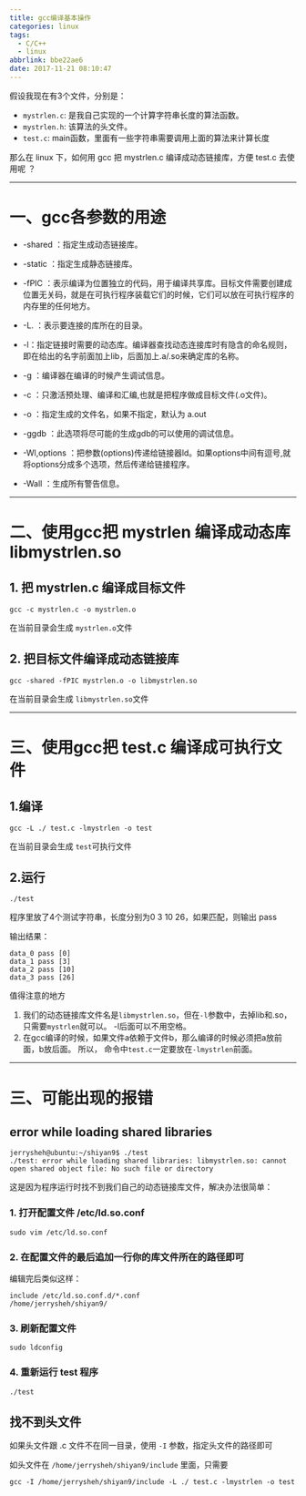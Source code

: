 ```yaml
---
title: gcc编译基本操作
categories: linux
tags:
  - C/C++
  - linux
abbrlink: bbe22ae6
date: 2017-11-21 08:10:47
---
```


假设我现在有3个文件，分别是：

* `mystrlen.c`: 是我自己实现的一个计算字符串长度的算法函数。
* `mystrlen.h`: 该算法的头文件。
* `test.c`: main函数，里面有一些字符串需要调用上面的算法来计算长度

那么在 linux 下，如何用 gcc 把 mystrlen.c 编译成动态链接库，方便 test.c 去使用呢 ？


---

<!-- more -->

# 一、gcc各参数的用途

* -shared ：指定生成动态链接库。
* -static ：指定生成静态链接库。
* -fPIC ：表示编译为位置独立的代码，用于编译共享库。目标文件需要创建成位置无关码，就是在可执行程序装载它们的时候，它们可以放在可执行程序的内存里的任何地方。
* -L. ：表示要连接的库所在的目录。
* -l：指定链接时需要的动态库。编译器查找动态连接库时有隐含的命名规则，即在给出的名字前面加上lib，后面加上.a/.so来确定库的名称。
* -g ：编译器在编译的时候产生调试信息。
* -c ：只激活预处理、编译和汇编,也就是把程序做成目标文件(.o文件)。
* -o ：指定生成的文件名，如果不指定，默认为 a.out


* -ggdb ：此选项将尽可能的生成gdb的可以使用的调试信息。
* -Wl,options ：把参数(options)传递给链接器ld。如果options中间有逗号,就将options分成多个选项，然后传递给链接程序。
* -Wall ：生成所有警告信息。

---

# 二、使用gcc把 mystrlen 编译成动态库 libmystrlen.so

## 1. 把 mystrlen.c 编译成目标文件

```
gcc -c mystrlen.c -o mystrlen.o
```

在当前目录会生成 `mystrlen.o`文件

## 2. 把目标文件编译成动态链接库

```
gcc -shared -fPIC mystrlen.o -o libmystrlen.so
```

在当前目录会生成 `libmystrlen.so`文件

---

# 三、使用gcc把 test.c 编译成可执行文件

## 1.编译
```
gcc -L ./ test.c -lmystrlen -o test
```

在当前目录会生成 `test`可执行文件

## 2.运行

```
./test
```

程序里放了4个测试字符串，长度分别为0 3 10 26，如果匹配，则输出 pass

输出结果：

```
data_0 pass [0]
data_1 pass [3]
data_2 pass [10]
data_3 pass [26]
```

值得注意的地方
1. 我们的动态链接库文件名是`libmystrlen.so`，但在`-l`参数中，去掉lib和.so，只需要`mystrlen`就可以。 -l后面可以不用空格。
2. 在gcc编译的时候，如果文件a依赖于文件b，那么编译的时候必须把a放前面，b放后面。 所以， 命令中`test.c`一定要放在`-lmystrlen`前面。

---

# 三、可能出现的报错

##  error while loading shared libraries

```
jerrysheh@ubuntu:~/shiyan9$ ./test
./test: error while loading shared libraries: libmystrlen.so: cannot open shared object file: No such file or directory

```

这是因为程序运行时找不到我们自己的动态链接库文件，解决办法很简单：

### 1. 打开配置文件 /etc/ld.so.conf

```
sudo vim /etc/ld.so.conf
```

### 2. 在配置文件的最后追加一行你的库文件所在的路径即可
编辑完后类似这样：
```
include /etc/ld.so.conf.d/*.conf
/home/jerrysheh/shiyan9/

```

### 3. 刷新配置文件

```
sudo ldconfig
```

### 4. 重新运行 test 程序

```
./test
```

## 找不到头文件

如果头文件跟 .c 文件不在同一目录，使用 `-I` 参数，指定头文件的路径即可

如头文件在 `/home/jerrysheh/shiyan9/include` 里面，只需要

```
gcc -I /home/jerrysheh/shiyan9/include -L ./ test.c -lmystrlen -o test
```
